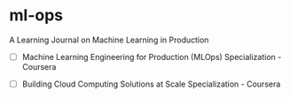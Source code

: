 # ml-ops
A Learning Journal on Machine Learning in Production  
- [ ] Machine Learning Engineering for Production (MLOps) Specialization - Coursera  
- [ ] Building Cloud Computing Solutions at Scale Specialization - Coursera  

